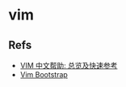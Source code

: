 # vim

## Refs

- [VIM 中文帮助: 总览及快速参考](https://yianwillis.github.io/vimcdoc/doc/help.html)
- [Vim Bootstrap](https://vim-bootstrap.com)
